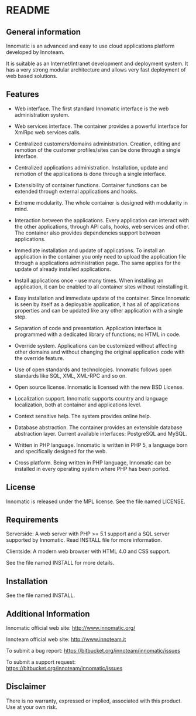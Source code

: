 README
======

General information
-------------------

Innomatic is an advanced and easy to use cloud applications platform developed
by Innoteam.

It is suitable as an Internet/Intranet development and deployment
system. It has a very strong modular architecture and allows very fast
deployment of web based solutions.



Features
--------

- Web interface. The first standard Innomatic interface is the web
administration system.

- Web services interface. The container provides a powerful interface for
XmlRpc web services calls.

- Centralized customers/domains administration. Creation, editing and remotion
of the customer profiles/sites can be done through a single interface.

- Centralized applications administration. Installation, update and
remotion of the applications is done through a single interface.

- Extensibility of container functions. Container functions can be extended
through external applications and hooks.

- Extreme modularity. The whole container is designed with modularity in
mind.

- Interaction between the applications. Every application can interact
with the other applications, through API calls, hooks, web services and other.
The container also provides dependencies support between
applications.

- Immediate installation and update of applications. To install an
application in the container you only need to upload the application
file through a applications administration page. The same applies for the
update of already installed applications.

- Install applications once - use many times. When installing an
application, it can be enabled to all container sites without
reinstalling it.

- Easy installation and immediate update of the container. Since Innomatic
is seen by itself as a deployable application, it has all of applications
properties and can be updated like any other application with a single step.

- Separation of code and presentation. Application interface is
programmed with a dedicated library of functions; no HTML in code.

- Override system. Applications can be customized without affecting other
domains and without changing the original application code with the override
feature.

- Use of open standards and technologies. Innomatic follows open standards
like SQL, XML, XML-RPC and so on.

- Open source license. Innomatic is licensed with the new BSD License.

- Localization support. Innomatic supports country and language
localization, both at container and applications level.

- Context sensitive help. The system provides online help.

- Database abstraction. The container provides an extensible database
abstraction layer. Current available interfaces: PostgreSQL and MySQL.

- Written in PHP language. Innomatic is written in PHP 5, a language born
and specifically designed for the web.

- Cross platform. Being written in PHP language, Innomatic can be
installed in every operating system where PHP has been ported.



License
-------

Innomatic is released under the MPL license. See the file named LICENSE.



Requirements
------------

Serverside:
    A web server with PHP >= 5.1 support and a SQL server supported by Innomatic.
    Read INSTALL file for more information.

Clientside:
    A modern web browser with HTML 4.0 and CSS support.

See the file named INSTALL for more details.



Installation
------------

See the file named INSTALL.



Additional Information
----------------------

Innomatic official web site:
     http://www.innomatic.org/

Innoteam official web site:
     http://www.innoteam.it

To submit a bug report:
    https://bitbucket.org/innoteam/innomatic/issues

To submit a support request:
    https://bitbucket.org/innoteam/innomatic/issues



Disclaimer
----------

There is no warranty, expressed or implied, associated with this product.
Use at your own risk.
